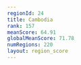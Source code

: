 ```yaml
---
regionId: 24
title: Cambodia
rank: 157
meanScore: 64.91
globalMeanScore: 71.78
numRegions: 220
layout: region_score
---
```

